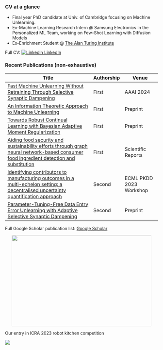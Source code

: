### CV at a glance 

- Final year PhD candidate at Univ. of Cambridge focusing on Machine Unlearning.
- Ex-Machine Learning Research Intern @ Samsung Electronics in the Personalized ML Team, working on Few-Shot Learning with Diffusion Models
- Ex-Enrichment Student @ [The Alan Turing Institute](https://www.turing.ac.uk/) 


Full CV: [![Linkedin](https://i.stack.imgur.com/gVE0j.png) LinkedIn](https://www.linkedin.com/in/jackfoster-ml/)

### Recent Publications (non-exhaustive)

| Title  | Authorship | Venue |
| ------------- | ------------- |  ------------- |
| [Fast Machine Unlearning Without Retraining Through Selective Synaptic Dampening](https://arxiv.org/abs/2308.07707)  | First  |  AAAI 2024  |
| [An Information Theoretic Approach to Machine Unlearning](https://browse.arxiv.org/abs/2402.01401)  | First |  Preprint  |
| [Towards Robust Continual Learning with Bayesian Adaptive Moment Regularization](https://arxiv.org/abs/2309.08546)  | First |  Preprint  |
| [Aiding food security and sustainability efforts through graph neural network-based consumer food ingredient detection and substitution](https://www.nature.com/articles/s41598-023-44859-0) | First |  Scientific Reports  |
| [Identifying contributors to manufacturing outcomes in a multi-echelon setting: a decentralised uncertainty quantification approach](https://arxiv.org/abs/2307.12157)  | Second |  ECML PKDD 2023 Workshop  |
| [Parameter-Tuning-Free Data Entry Error Unlearning with Adaptive Selective Synaptic Dampening](https://www.researchgate.net/publication/378011802_Parameter-Tuning-Free_Data_Entry_Error_Unlearning_with_Adaptive_Selective_Synaptic_Dampening)  | Second |  Preprint  |


Full Google Scholar publication list: [Google Scholar](https://scholar.google.co.uk/citations?user=7m8cBAoAAAAJ&hl=en)

<p align="center">
  <img width="460" height="300" src=github_pubr_competition.gif>
</p>

Our entry in ICRA 2023 robot kitchen competition

[![](https://visitcount.itsvg.in/api?id=jwf40&label=Profile%20Views%20(past%207%20days)&color=12&icon=5&pretty=true)](https://visitcount.itsvg.in)

